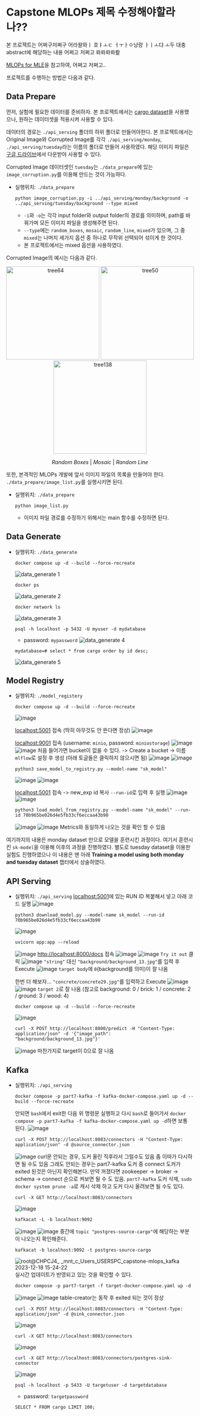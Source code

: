 # Capstone MLOPs 제목 수정해야할라나??
본 프로젝트는 어쩌구저쩌구 어라왈와ㅣ 호ㅑㅗㄷ ㅓㅜㅏㅇ낭랑 ㅏㅣㅗ댜 ㅗ두 대충 abstract에 해당하는 내용 어쩌고 저쩌고 롸롸롸롸뢀 


[MLOPs for MLE](https://mlops-for-mle.github.io/tutorial/docs/intro)을 참고하여, 어쩌고 저쩌고..


프로젝트를 수행하는 방법은 다음과 같다.


## Data Prepare
먼저, 실험에 필요한 데이터를 준비하자. 본 프로젝트에서는 [cargo dataset](https://www.kaggle.com/datasets/morph1max/definition-of-cargo-transportation)을 사용했으나, 원하는 데이터셋을 적용시켜 사용할 수 있다.


데이터의 경로는 `./api_serving` 폴더의 하위 폴더로 만들어야한다. 본 프로젝트에서는 Original Image와 Corrupted Image를 각각 `./api_serving/monday`, `./api_serving/tuesday`라는 이름의 폴더로 만들어 사용하였다.
해당 이미지 파일은 [구글 드라이브]()에서 다운받아 사용할 수 있다.


Corrupted Image 데이터셋인 `tuesday`는 `./data_prepare`에 있는 `image_corruption.py`를 이용해 만드는 것이 가능하다.


* 실행위치: `./data_prepare`
  ```
  python image_corruption.py -i ../api_serving/monday/background -o ../api_serving/tuesday/background --type mixed
  ```
  - `-i`와 `-o`는 각각 input folder와 output folder의 경로를 의미하며, path를 바꿔가며 모든 이미지 파일을 생성해주면 된다.
  - `--type`에는 `random_boxes`, `mosaic`, `random_line`, `mixed`가 있으며, 그 중 `mixed`는 나머지 세가지 옵션 중 하나로 무작위 선택되어 섞이게 한 것이다.
  - 본 프로젝트에서는 mixed 옵션을 사용하였다.


Corrupted Image의 예시는 다음과 같다.
<p align="center">
  <img src="https://github.com/duneag2/capstone-mlops/assets/137387521/139c9714-47b2-4376-b743-ab26eae04046" alt="tree64" width="250"/>
  <img src="https://github.com/duneag2/capstone-mlops/assets/137387521/a8fd5493-a53a-414f-a7f8-cf8385898688" alt="tree50" width="250"/>
  <img src="https://github.com/duneag2/capstone-mlops/assets/137387521/0be9b07d-4c7e-4a12-9e8f-d92415aa0fbf" alt="tree138" width="250"/>
</p>

<p align="center">
  <em>Random Boxes</em> | <em>Mosaic</em> | <em>Random Line</em>
</p>


또한, 본격적인 MLOPs 개발에 앞서 이미지 파일의 목록을 만들어야 한다. `./data_prepare/image_list.py`를 실행시키면 된다.
* 실행위치: `./data_prepare`
  ```
  python image_list.py
  ```
  - 이미지 파일 경로를 수정하기 위해서는 main 함수를 수정하면 된다.


## Data Generate

* 실행위치: `./data_generate`
  ```
  docker compose up -d --build --force-recreate
  ```
  ![data_generate 1](https://www.notion.so/image/https%3A%2F%2Fprod-files-secure.s3.us-west-2.amazonaws.com%2F14519646-54d7-4a91-94c1-750beec3e8f9%2F310cbc04-24d5-4252-ab69-2bccab5ce52a%2FUntitled.png?table=block&id=c2d1c13f-5288-4e94-b274-bd89e4434816&spaceId=14519646-54d7-4a91-94c1-750beec3e8f9&width=2000&userId=54861078-d95f-4d03-8c5e-bd24b43177a5&cache=v2)
  ```
  docker ps
  ```
  ![data_generate 2](https://www.notion.so/image/https%3A%2F%2Fprod-files-secure.s3.us-west-2.amazonaws.com%2F14519646-54d7-4a91-94c1-750beec3e8f9%2F182f3996-5914-48f0-afe1-f792211a6381%2FUntitled.png?table=block&id=205f7aea-f48e-4161-a9de-53502d1738b3&spaceId=14519646-54d7-4a91-94c1-750beec3e8f9&width=2000&userId=54861078-d95f-4d03-8c5e-bd24b43177a5&cache=v2)
  ```
  docker network ls
  ```
  ![data_generate 3](https://www.notion.so/image/https%3A%2F%2Fprod-files-secure.s3.us-west-2.amazonaws.com%2F14519646-54d7-4a91-94c1-750beec3e8f9%2Ff37631c4-a691-461c-a8a9-4a2658a2fa6c%2FUntitled.png?table=block&id=f3a50026-d3b0-44cb-8da9-166a83f1f533&spaceId=14519646-54d7-4a91-94c1-750beec3e8f9&width=2000&userId=54861078-d95f-4d03-8c5e-bd24b43177a5&cache=v2)
  ```
  psql -h localhost -p 5432 -U myuser -d mydatabase
  ```
  - password: `mypassword`
  ![data_generate 4](https://www.notion.so/image/https%3A%2F%2Fprod-files-secure.s3.us-west-2.amazonaws.com%2F14519646-54d7-4a91-94c1-750beec3e8f9%2Ffc4844d8-ee00-482a-a277-19378993a49e%2FUntitled.png?table=block&id=14004eb0-7ee3-4ea0-867f-d7071b7d0dbd&spaceId=14519646-54d7-4a91-94c1-750beec3e8f9&width=2000&userId=54861078-d95f-4d03-8c5e-bd24b43177a5&cache=v2)
  ```
  mydatabase=# select * from cargo order by id desc;
  ```
  ![data_generate 5](https://www.notion.so/image/https%3A%2F%2Fprod-files-secure.s3.us-west-2.amazonaws.com%2F14519646-54d7-4a91-94c1-750beec3e8f9%2F0081b91a-55b8-49ac-9544-09be8c0ddb9a%2FUntitled.png?table=block&id=46984ef1-9173-478d-8995-70bbb8f58089&spaceId=14519646-54d7-4a91-94c1-750beec3e8f9&width=2000&userId=54861078-d95f-4d03-8c5e-bd24b43177a5&cache=v2)


## Model Registry
* 실행위치: `./model_registery`
  ```
  docker compose up -d --build --force-recreate
  ```
  ![image](https://github.com/duneag2/capstone-mlops/assets/137387521/f51d472d-3748-406c-b65c-664c7a8cf310)


  [localhost:5001](http://localhost:5001/) 접속 (딱히 아무것도 안 뜬다면 정상)
  ![image](https://github.com/duneag2/capstone-mlops/assets/137387521/ac82e811-0ed8-4b86-b287-537e045b9e0f)


  [localhost:9001](http://localhost:9001/) 접속 (username: `minio`, password: `miniostorage`)
  ![image](https://github.com/duneag2/capstone-mlops/assets/137387521/e4d6ad20-c912-4b6c-a9d9-b6b70dc8e0e7)
  ![image](https://github.com/duneag2/capstone-mlops/assets/137387521/b6bdf68a-5243-48de-a331-336661b4e4c1)
  처음 들어가면 bucket이 없을 수 있다. -> Create a bucket -> 이름 `mlflow`로 설정 후 생성 (아래 토글들은 클릭하지 않으시면 됨)
  ![image](https://github.com/duneag2/capstone-mlops/assets/137387521/43c2f4c9-9cce-4087-891a-bcbb483a1106)
  ![image](https://github.com/duneag2/capstone-mlops/assets/137387521/7cac725f-50f1-49cb-9946-1ef7ce19b486)


  ```
  python3 save_model_to_registry.py --model-name "sk_model"
  ```
  ![image](https://github.com/duneag2/capstone-mlops/assets/137387521/f7902f4d-6c9b-4eee-bb8e-b1916641ffba)
  ![image](https://github.com/duneag2/capstone-mlops/assets/137387521/97ccc54d-e30a-4b25-bd7a-56646c177214)


  [localhost:5001](http://localhost:5001/) 접속 -> new_exp id 복사 `--run-id`로 입력 후 실행
  ![image](https://github.com/duneag2/capstone-mlops/assets/137387521/4907c4f4-c974-49cc-9ad7-f88bb3196510)
  ![image](https://github.com/duneag2/capstone-mlops/assets/137387521/1f30c100-dd29-44f4-b280-a63c6e942920)
  ```
  python3 load_model_from_registry.py --model-name "sk_model" --run-id 70b965be026d4e5fb33cf6eccaa43b90
  ```
  ![image](https://github.com/duneag2/capstone-mlops/assets/137387521/d99fd613-7389-4cd6-a0d0-052ea8ffefd1)
  ![image](https://github.com/duneag2/capstone-mlops/assets/137387521/ea0733c8-8187-40be-8173-48122e83c4bf)
  Metrics와 동일하게 나오는 것을 확인 할 수 있음

여기까지의 내용은 monday dataset 만으로 모델을 훈련시킨 과정이다. 여기서 훈련시킨 `sk-model`을 이용해 이후의 과정을 진행하였다. 별도로 tuesday dataset을 이용한 실험도 진행하였으나 이 내용은 맨 아래 **Training a model using both monday and tuesday dataset** 챕터에서 상술하였다.


## API Serving

* 실행위치: `./api_serving`
  [localhost:5001](http://localhost:5001/)에 있는 RUN ID 복붙해서 넣고 아래 코드 실행
  ![image](https://github.com/duneag2/capstone-mlops/assets/137387521/0e93c086-7137-4c4f-ace6-06ea0daff99d)
  ```
  python3 download_model.py --model-name sk_model --run-id 70b965be026d4e5fb33cf6eccaa43b90
  ```
  ![image](https://github.com/duneag2/capstone-mlops/assets/137387521/a12632a4-fdb9-45cc-bfa0-f5e6d214afa3)


  ```
  uvicorn app:app --reload
  ```
  ![image](https://github.com/duneag2/capstone-mlops/assets/137387521/22838778-f479-4602-8751-6b3389a25b9c)
  [http://localhost:8000/docs](http://localhost:8000/docs) 접속
  ![image](https://github.com/duneag2/capstone-mlops/assets/137387521/291397d8-4f5f-4f69-b1d9-9d7cdb04031e)
  ![image](https://github.com/duneag2/capstone-mlops/assets/137387521/30831132-ce9c-4087-afef-d36b868780f6)
  `Try it out` 클릭
  ![image](https://github.com/duneag2/capstone-mlops/assets/137387521/b3fdbecd-02ba-4447-9e16-42709cdc77c2)
  `"string"` 대신 `"background/background_13.jpg"`를 입력 후 Execute
  ![image](https://github.com/duneag2/capstone-mlops/assets/137387521/96fae359-ac59-4247-8ee4-d254b3a50470)
  `target body`에 `0`(background를 의미)이 잘 나옴


  한번 더 해보자… `"concrete/concrete29.jpg"`를 입력하고 Execute
  ![image](https://github.com/duneag2/capstone-mlops/assets/137387521/d68c7f01-62d9-4342-8be9-2a2fbbe5da48)
  ![image](https://github.com/duneag2/capstone-mlops/assets/137387521/ea44eb51-528b-4145-b58d-fc40d2e58005)
  `target 2`로 잘 나옴
  (참고로 background: 0 / brick: 1 / concrete: 2 / ground: 3 / wood: 4)


  ```
  docker compose up -d --build --force-recreate
  ```
  ![image](https://github.com/duneag2/capstone-mlops/assets/137387521/c5fbdee4-3914-42d5-b15a-db5d627bd4d0)
  ```
  curl -X POST http://localhost:8000/predict -H "Content-Type: application/json" -d '{"image_path": "background/background_13.jpg"}'
  ```
  ![image](https://github.com/duneag2/capstone-mlops/assets/137387521/900969e6-513b-4c4b-92da-9ab93cef46f9)
  마찬가지로 target이 0으로 잘 나옴


## Kafka

* 실행위치: `./api_serving`
  ```
  docker compose -p part7-kafka -f kafka-docker-compose.yaml up -d --build --force-recreate
  ```
  안되면 `bash`에서 exit한 다음 위 명령문 실행하고 다시 `bash`로 들어가서 `docker compose -p part7-kafka -f kafka-docker-compose.yaml up -d`하면 보통 된다.
  ![image](https://github.com/duneag2/capstone-mlops/assets/137387521/5493c236-3892-4fdb-9b24-104dbd6591f6)
  

  ```
  curl -X POST http://localhost:8083/connectors -H "Content-Type: application/json" -d @source_connector.json
  ```
  ![image](https://github.com/duneag2/capstone-mlops/assets/137387521/5410612a-f58d-43d8-9e88-d0f951f3b647)
  curl문 안되는 경우, 도커 올린 직후라서 그럴수도 있음 좀 이따가 다시하면 될 수도 있음
  그래도 안되는 경우는 part7-kafka 도커 중 connect 도커가 exited 된것은 아닌지 확인해본다.
  만약 꺼졌다면 zookeeper → broker → schema → connect 순으로 켜보면 될 수 도 있음.
  `part7-kafka` 도커 삭제, `sudo docker system prune -a`로 캐시 삭제 하고 도커 다시 올려보면 될 수도 있다.


  ```
  curl -X GET http://localhost:8083/connectors
  ```
  ![image](https://github.com/duneag2/capstone-mlops/assets/137387521/60ca7a33-e3a1-45c5-b318-cfbab5739da8)
  ```
  kafkacat -L -b localhost:9092
  ```
  ![image](https://github.com/duneag2/capstone-mlops/assets/137387521/abac259e-6f66-4577-afe4-402791585a66)
  ![image](https://github.com/duneag2/capstone-mlops/assets/137387521/5ddeb69c-c542-4bca-95d5-d5beda477ded)
  중간에 `topic "postgres-source-cargo"`에 해당하는 부분이 나오는지 확인해준다.


  ```
  kafkacat -b localhost:9092 -t postgres-source-cargo
  ```
  ![root@CHPCJ4_ _mnt_c_Users_USERSPC_capstone-mlops_kafka 2023-12-18 15-24-22](https://github.com/duneag2/capstone-mlops/assets/137387521/d8de0041-b5d1-4c3b-b977-3fa7596f8704)
  실시간 업데이트가 반영되고 있는 것을 확인할 수 있다.


  ```
  docker compose -p part7-target -f target-docker-compose.yaml up -d
  ```
  ![image](https://github.com/duneag2/capstone-mlops/assets/137387521/ab2eceb3-402c-4f7a-823c-17b41a586d9b)
  ![image](https://github.com/duneag2/capstone-mlops/assets/137387521/f84fc07e-d4e3-473f-a506-0d5e2ab1b522)
  table-creator는 동작 후 exited 되는 것이 정상


  ```
  curl -X POST http://localhost:8083/connectors -H "Content-Type: application/json" -d @sink_connector.json
  ```
  ![image](https://github.com/duneag2/capstone-mlops/assets/137387521/793a09b6-cd1f-4f41-9fd0-473bd4812f97)
  ```
  curl -X GET http://localhost:8083/connectors
  ```
  ![image](https://github.com/duneag2/capstone-mlops/assets/137387521/204c92c9-c200-4fdb-b9e8-d229fdac6e45)
  ```
  curl -X GET http://localhost:8083/connectors/postgres-sink-connector
  ```
  ![image](https://github.com/duneag2/capstone-mlops/assets/137387521/c9d9d7a9-a2a3-40f6-807e-8f5a3b34c017)
  ```
  psql -h localhost -p 5433 -U targetuser -d targetdatabase
  ```
  - password: `targetpassword`
  ```
  SELECT * FROM cargo LIMIT 100;
  ```


  

  
